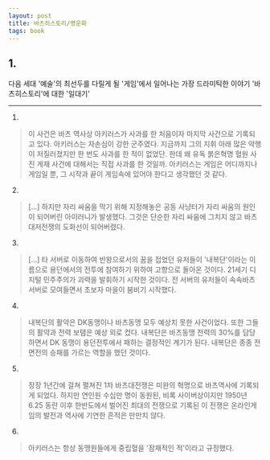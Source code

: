 ```yaml
---
layout: post
title: 바츠히스토리/명운화
tags: book
---
```


## 1.
다음 세대 '예술'의 최선두를 다릴게 될 '게임'에서 일어나는 가장 드라미틱한 이야기 '바츠히스토리'에 대한 '일대기'

- - -

1. 
> 이 사건은 바츠 역사상 아키러스가 사과를 한 처음이자 마지막 사건으로 기록되고 있다. 아키러스는 자손심이 강한 군주였다. 지금까지 그의 지휘 아래 많은 악행이 저질러졌지만 한 번도 사과를 한 적이 없었단. 한데 왜 유독 붉은혁명 혈원 사진 게재 사건에 대해서는 직접 사과를 한 것일까. 아키러스는 게임은 어디까지나 게임일 뿐, 그 시작과 끝이 게임속에 있어야 한다고 생각했던 것 같다.

2. 
> [...] 하지만 자리 싸움을 막기 위해 지정해놓은 공동 사냥터가 자리 싸움의 원인이 되어버린 아이러니가 발생했다. 그것은 단순한 자리 싸움에 그치지 않고 바츠대저전쟁의 도화선이 되어버렸다.

3. 
> [...] 타 서버로 이동하여 반왕으로서의 꿈을 접었던 유저들이 '내복단'이라는 이름으로 용던에서의 전투에 참여하기 위하여 고향으로 돌아온 것이다. 21세기 디지털 민주주의가 괴력을 발휘하기 시작한 것이다. 전 서버의 유저들이 속속바츠 서버로 모여들면서 초보자 마을이 붐비기 시작했다.

4. 
> 내복단의 활약은 DK동맹이나 바츠동맹 모두 예상치 못한 사건이었다. 또한 그들의 활약과 전력 보탬은 예상 외로 컸다. 내복단은 바츠동맹 전력의 30%를 담당하면서 DK 동맹이 용던전투에서 패하는 결정적인 계기가 된다. 내복단은 종종 전면전의 승패를 가르는 역할을 했던 것이다.

5. 
> 장장 1년간에 걸쳐 펼쳐진 1차 바츠대전쟁은 미완의 혁명으로 바츠역사에 기록되게 되었다. 하지만 연인원 수십만 명이 동원된, 비록 사이버상이지만 1950년 6.25 동란 이후 한반도에서 벌어진 최대의 전쟁으로 기록된 이 전쟁은 온라인게임의 발전과 역사에 기연한 흔적은 만만치 않다.

6. 
> 아키러스는 항상 동맹원들에게 중립혈을 '잠재적인 적'이라고 규정했다.

 

 

 

 